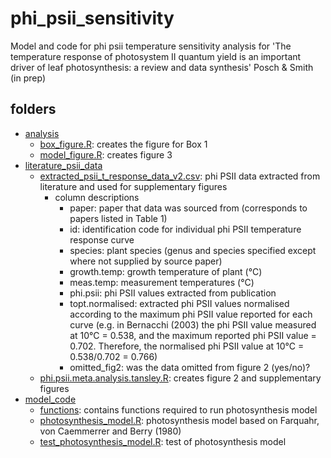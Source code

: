 # phi_psii_sensitivity
Model and code for phi psii temperature sensitivity analysis for 'The temperature response of photosystem II quantum yield is an important driver of leaf photosynthesis: a review and data synthesis' Posch & Smith (in prep)

## folders
- [analysis](analysis)
	- [box_figure.R](analysis/box_figure.R): creates the figure for Box 1
	- [model_figure.R](analysis/model_figure.R): creates figure 3
- [literature_psii_data](literature_psii_data)
	-  [extracted_psii_t_response_data_v2.csv](literature_psii_data/extracted_psii_t_response_data_v2.csv):
	 phi PSII data extracted from literature and used for supplementary figures
	 	- column descriptions
	 		- paper: paper that data was sourced from (corresponds to papers listed in Table 1)
	 		- id: identification code for individual phi PSII temperature response curve
			- species: plant species (genus and species specified except where not supplied by source paper)
			- growth.temp: growth temperature of plant (°C)
			- meas.temp: measurement temperatures (°C)
			- phi.psii: phi PSII values extracted from publication
			- topt.normalised: extracted phi PSII values normalised according to the maximum phi PSII value reported for each curve (e.g. in Bernacchi (2003) the phi PSII value measured at 10°C = 0.538, and the maximum reported phi PSII value = 0.702. Therefore, the normalised phi PSII value at 10°C = 0.538/0.702 = 0.766)
			- omitted_fig2: was the data omitted from figure 2 (yes/no)?
	-  [phi.psii.meta.analysis.tansley.R](literature_psii_data/phi.psii.meta.analysis.tansley.R):
	 creates figure 2 and supplementary figures
- [model_code](model_code)
	- [functions](model_code/functions): contains functions required to run photosynthesis model
	- [photosynthesis_model.R](model_code/photosynthesis_model.R): photosynthesis model based on Farquahr, von Caemmerrer and Berry (1980)
	- [test_photosynthesis_model.R](model_code/test_photosynthesis_model.R): test of photosynthesis model 
